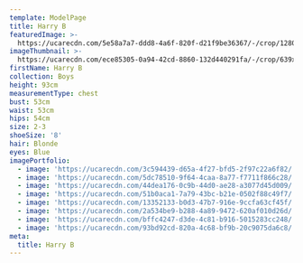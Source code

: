 ```yaml
---
template: ModelPage
title: Harry B
featuredImage: >-
  https://ucarecdn.com/5e58a7a7-ddd8-4a6f-820f-d21f9be36367/-/crop/1280x711/0,257/-/preview/
imageThumbnail: >-
  https://ucarecdn.com/ece85305-0a94-42cd-8860-132d440291fa/-/crop/639x881/255,75/-/preview/
firstName: Harry B
collection: Boys
height: 93cm
measurementType: chest
bust: 53cm
waist: 53cm
hips: 54cm
size: 2-3
shoeSize: '8'
hair: Blonde
eyes: Blue
imagePortfolio:
  - image: 'https://ucarecdn.com/3c594439-d65a-4f27-bfd5-2f97c22a6f82/'
  - image: 'https://ucarecdn.com/5dc78510-9f64-4caa-8a77-f7711f866c28/'
  - image: 'https://ucarecdn.com/44dea176-0c9b-44d0-ae28-a3077d45d009/'
  - image: 'https://ucarecdn.com/51b0aca1-7a79-43bc-b21e-0502f88c49f7/'
  - image: 'https://ucarecdn.com/13352133-b0d3-47b7-916e-9ccfa63cf45f/'
  - image: 'https://ucarecdn.com/2a534be9-b288-4a89-9472-620af010d26d/'
  - image: 'https://ucarecdn.com/bffc4247-d3de-4c81-b916-5015283cc248/'
  - image: 'https://ucarecdn.com/93bd92cd-820a-4c68-bf9b-20c9075da6c8/'
meta:
  title: Harry B
---
```


